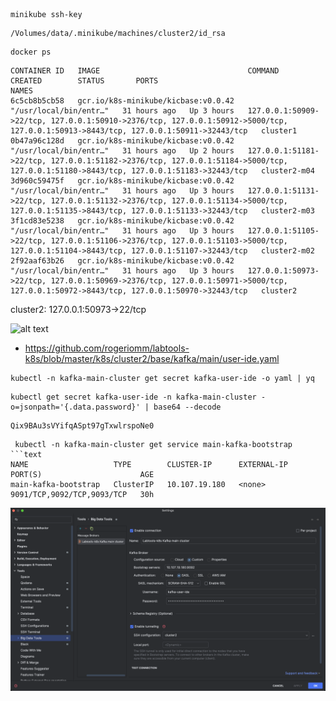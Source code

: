 ```shell
minikube ssh-key
```
```text
/Volumes/data/.minikube/machines/cluster2/id_rsa
```

```shell
docker ps
```

```text
CONTAINER ID   IMAGE                                 COMMAND                  CREATED        STATUS       PORTS                                                                                                                                  NAMES
6c5cb8b5cb58   gcr.io/k8s-minikube/kicbase:v0.0.42   "/usr/local/bin/entr…"   31 hours ago   Up 3 hours   127.0.0.1:50909->22/tcp, 127.0.0.1:50910->2376/tcp, 127.0.0.1:50912->5000/tcp, 127.0.0.1:50913->8443/tcp, 127.0.0.1:50911->32443/tcp   cluster1
0b47a96c128d   gcr.io/k8s-minikube/kicbase:v0.0.42   "/usr/local/bin/entr…"   31 hours ago   Up 2 hours   127.0.0.1:51181->22/tcp, 127.0.0.1:51182->2376/tcp, 127.0.0.1:51184->5000/tcp, 127.0.0.1:51180->8443/tcp, 127.0.0.1:51183->32443/tcp   cluster2-m04
3d960c59475f   gcr.io/k8s-minikube/kicbase:v0.0.42   "/usr/local/bin/entr…"   31 hours ago   Up 3 hours   127.0.0.1:51131->22/tcp, 127.0.0.1:51132->2376/tcp, 127.0.0.1:51134->5000/tcp, 127.0.0.1:51135->8443/tcp, 127.0.0.1:51133->32443/tcp   cluster2-m03
3f1cd83e5238   gcr.io/k8s-minikube/kicbase:v0.0.42   "/usr/local/bin/entr…"   31 hours ago   Up 3 hours   127.0.0.1:51105->22/tcp, 127.0.0.1:51106->2376/tcp, 127.0.0.1:51103->5000/tcp, 127.0.0.1:51104->8443/tcp, 127.0.0.1:51107->32443/tcp   cluster2-m02
2f92aaf63b26   gcr.io/k8s-minikube/kicbase:v0.0.42   "/usr/local/bin/entr…"   31 hours ago   Up 3 hours   127.0.0.1:50973->22/tcp, 127.0.0.1:50969->2376/tcp, 127.0.0.1:50971->5000/tcp, 127.0.0.1:50972->8443/tcp, 127.0.0.1:50970->32443/tcp   cluster2
```

cluster2: 127.0.0.1:50973->22/tcp

![alt text](ssh.png "Minikube SSH")

   * https://github.com/rogeriomm/labtools-k8s/blob/master/k8s/cluster2/base/kafka/main/user-ide.yaml

```shell
kubectl -n kafka-main-cluster get secret kafka-user-ide -o yaml | yq
```

```shell
kubectl get secret kafka-user-ide -n kafka-main-cluster -o=jsonpath='{.data.password}' | base64 --decode
```
```text
Qix9BAu3sVYifqASpt97gTxwlrspoNe0
```

```shell
 kubectl -n kafka-main-cluster get service main-kafka-bootstrap
```text
NAME                   TYPE        CLUSTER-IP      EXTERNAL-IP   PORT(S)                      AGE
main-kafka-bootstrap   ClusterIP   10.107.19.180   <none>        9091/TCP,9092/TCP,9093/TCP   30h
```
![alt text](JetbrainsBigDataToolsKafkaConfig.png "Minikube SSH")


